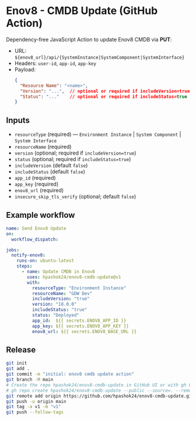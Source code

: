 # Enov8 - CMDB Update (GitHub Action)

Dependency-free JavaScript Action to update Enov8 CMDB via **PUT**:
- URL: `${enov8_url}/api/{SystemInstance|SystemComponent|SystemInterface}`
- Headers: `user-id`, `app-id`, `app-key`
- Payload:
  ```json
  {
    "Resource Name": "<name>",
    "Version": "...",  // optional or required if includeVersion=true
    "Status": "..."    // optional or required if includeStatus=true
  }
  ```

## Inputs
- `resourceType` (required) — `Environment Instance` | `System Component` | `System Interface`
- `resourceName` (required)
- `version` (optional; required if `includeVersion=true`)
- `status` (optional; required if `includeStatus=true`)
- `includeVersion` (default `false`)
- `includeStatus` (default `false`)
- `app_id` (required)
- `app_key` (required)
- `enov8_url` (required)
- `insecure_skip_tls_verify` (optional; default `false`)

## Example workflow
```yaml
name: Send Enov8 Update
on:
  workflow_dispatch:

jobs:
  notify-enov8:
    runs-on: ubuntu-latest
    steps:
      - name: Update CMDB in Enov8
        uses: hpashok24/enov8-cmdb-update@v1
        with:
          resourceType: "Environment Instance"
          resourceName: "GDW Dev"
          includeVersion: "true"
          version: "18.0.0"
          includeStatus: "true"
          status: "Deployed"
          app_id:  ${{ secrets.ENOV8_APP_ID }}
          app_key: ${{ secrets.ENOV8_APP_KEY }}
          enov8_url: ${{ secrets.ENOV8_BASE_URL }}
```

## Release
```bash
git init
git add .
git commit -m "initial: enov8 cmdb update action"
git branch -M main
# Create the repo hpashok24/enov8-cmdb-update in GitHub UI or with gh CLI:
# gh repo create hpashok24/enov8-cmdb-update --public --source=. --remote=origin --push
git remote add origin https://github.com/hpashok24/enov8-cmdb-update.git
git push -u origin main
git tag -a v1 -m "v1"
git push --follow-tags
```
